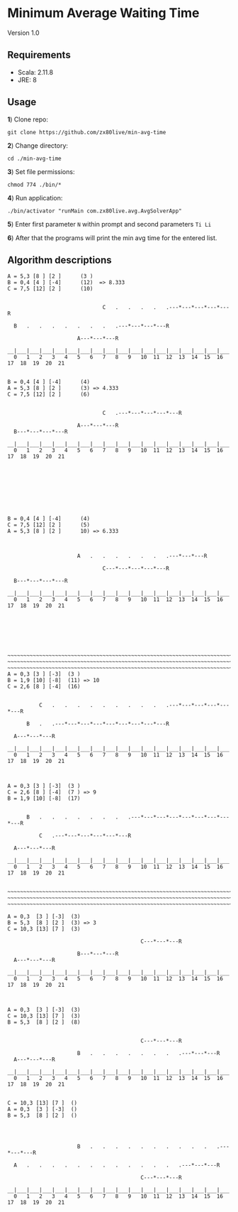Minimum Average Waiting Time
==============================================================
Version 1.0

Requirements
-----------------------------
- Scala: 2.11.8
- JRE:   8

Usage
-----------------------------

**1**) Clone repo:

`git clone https://github.com/zx80live/min-avg-time`

**2**) Change directory:

`cd ./min-avg-time`

**3**) Set file permissions:

`chmod 774 ./bin/*`

**4**) Run application:

`./bin/activator "runMain com.zx80live.avg.AvgSolverApp"`

**5**) Enter first parameter `N` within prompt and second parameters `Ti Li`

**6**) After that the programs will print the min avg time for the entered list.

Algorithm descriptions
-----------------------------

```
A = 5,3 [8 ] [2 ]      (3 )
B = 0,4 [4 ] [-4]      (12)  => 8.333
C = 7,5 [12] [2 ]      (10)


                              C   .   .   .   .   .---*---*---*---*---R        

  B   .   .   .   .   .   .   .   .---*---*---*---R
  
                      A---*---*---R
   
__|___|___|___|___|___|___|___|___|___|___|___|___|___|___|___|___|___|___|___|___|___|____
  0   1   2   3   4   5   6   7   8   9   10  11  12  13  14  15  16  17  18  19  20  21
  

B = 0,4 [4 ] [-4]      (4)
A = 5,3 [8 ] [2 ]      (3) => 4.333
C = 7,5 [12] [2 ]      (6)


                              C   .---*---*---*---*---R
  
                      A---*---*---R
  B---*---*---*---R
   
__|___|___|___|___|___|___|___|___|___|___|___|___|___|___|___|___|___|___|___|___|___|____
  0   1   2   3   4   5   6   7   8   9   10  11  12  13  14  15  16  17  18  19  20  21  
  
  
  
  
  
  
  
  
  
B = 0,4 [4 ] [-4]      (4)
C = 7,5 [12] [2 ]      (5)
A = 5,3 [8 ] [2 ]      10) => 6.333



                      A   .   .   .   .   .   .   .---*---*---R
                              
                              C---*---*---*---*---R
  
  B---*---*---*---R
   
__|___|___|___|___|___|___|___|___|___|___|___|___|___|___|___|___|___|___|___|___|___|____
  0   1   2   3   4   5   6   7   8   9   10  11  12  13  14  15  16  17  18  19  20  21    
  
  
  
  
  
  
  
~~~~~~~~~~~~~~~~~~~~~~~~~~~~~~~~~~~~~~~~~~~~~~~~~~~~~~~~~~~~~~~~~~~~~~~~~~~~~~~~~~~~~~~~~~~~
~~~~~~~~~~~~~~~~~~~~~~~~~~~~~~~~~~~~~~~~~~~~~~~~~~~~~~~~~~~~~~~~~~~~~~~~~~~~~~~~~~~~~~~~~~~~
~~~~~~~~~~~~~~~~~~~~~~~~~~~~~~~~~~~~~~~~~~~~~~~~~~~~~~~~~~~~~~~~~~~~~~~~~~~~~~~~~~~~~~~~~~~~
A = 0,3 [3 ] [-3]  (3 )
B = 1,9 [10] [-8]  (11) => 10
C = 2,6 [8 ] [-4]  (16)


          C   .   .   .   .   .   .   .   .   .   .---*---*---*---*---*---R
           
      B   .   .---*---*---*---*---*---*---*---*---R       
      
  A---*---*---R
  
__|___|___|___|___|___|___|___|___|___|___|___|___|___|___|___|___|___|___|___|___|___|____
  0   1   2   3   4   5   6   7   8   9   10  11  12  13  14  15  16  17  18  19  20  21

  
  
A = 0,3 [3 ] [-3]  (3 )
C = 2,6 [8 ] [-4]  (7 ) => 9
B = 1,9 [10] [-8]  (17)


      B   .   .   .   .   .   .   .   .---*---*---*---*---*---*---*---*---R       
      
          C   .---*---*---*---*---*---R
      
  A---*---*---R
  
__|___|___|___|___|___|___|___|___|___|___|___|___|___|___|___|___|___|___|___|___|___|____
  0   1   2   3   4   5   6   7   8   9   10  11  12  13  14  15  16  17  18  19  20  21
    
    
~~~~~~~~~~~~~~~~~~~~~~~~~~~~~~~~~~~~~~~~~~~~~~~~~~~~~~~~~~~~~~~~~~~~~~~~~~~~~~~~~~~~~~~~~~~
~~~~~~~~~~~~~~~~~~~~~~~~~~~~~~~~~~~~~~~~~~~~~~~~~~~~~~~~~~~~~~~~~~~~~~~~~~~~~~~~~~~~~~~~~~~
~~~~~~~~~~~~~~~~~~~~~~~~~~~~~~~~~~~~~~~~~~~~~~~~~~~~~~~~~~~~~~~~~~~~~~~~~~~~~~~~~~~~~~~~~~~

A = 0,3  [3 ] [-3]  (3)
B = 5,3  [8 ] [2 ]  (3) => 3
C = 10,3 [13] [7 ]  (3)

                                          C---*---*---R
     
                      B---*---*---R
  A---*---*---R

__|___|___|___|___|___|___|___|___|___|___|___|___|___|___|___|___|___|___|___|___|___|____
  0   1   2   3   4   5   6   7   8   9   10  11  12  13  14  15  16  17  18  19  20  21

  

A = 0,3  [3 ] [-3]  (3)
C = 10,3 [13] [7 ]  (3)
B = 5,3  [8 ] [2 ]  (8)


                                          C---*---*---R
     
                      B   .   .   .   .   .   .   .   .---*---*---R
  A---*---*---R

__|___|___|___|___|___|___|___|___|___|___|___|___|___|___|___|___|___|___|___|___|___|____
  0   1   2   3   4   5   6   7   8   9   10  11  12  13  14  15  16  17  18  19  20  21

  
C = 10,3 [13] [7 ]  ()
A = 0,3  [3 ] [-3]  ()
B = 5,3  [8 ] [2 ]  ()



     
                      B   .   .   .   .   .   .   .   .   .   .   .---*---*---R
                      
  A   .   .   .   .   .   .   .   .   .   .   .   .   .---*---*---R

                                          C---*---*---R
                                          
__|___|___|___|___|___|___|___|___|___|___|___|___|___|___|___|___|___|___|___|___|___|____
  0   1   2   3   4   5   6   7   8   9   10  11  12  13  14  15  16  17  18  19  20  21
  
```
